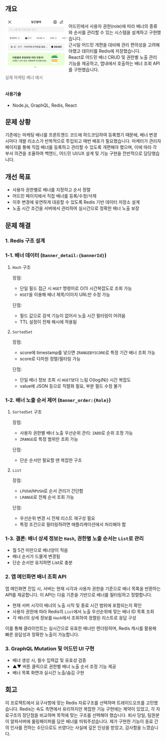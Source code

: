 ## 개요

<div style="display: flex; align-items: flex-start; gap: 5px;">
  <div style="flex: 2;">
    <img src="image/role-based-banner/banner_example.jpeg" alt="배너 예시" width="250" >
    <p style="text-align: left; font-size: 0.95em; color: #666;">실제 마케팅 배너 예시</p>
  </div>
  <div style="flex: 3;">
    <p style="text-align: left;">
      어드민에서 사용자 권한(role)에 따라 배너의 종류와 순서를 관리할 수 있는 시스템을 설계하고 구현했습니다.<br>
      근시일 어드민 개편을 대비해 관리 편의성을 고려해야했고 데이터를 Redis에 저장했습니다.
      <br>
      React로 어드민 배너 CRUD 및 권한별 노출 관리 기능을 제공하고, 앱내에서 호출하는 배너 조회 API를 구현했습니다.
    </p>
  </div>
</div>

#### 사용기술

- Node.js, GraphQL, Redis, React

## 문제 상황

기존에는 마케팅 배너를 프론트엔드 코드에 하드코딩하여 등록했기 때문에, 배너 변경 시마다 개발 리소스가 반복적으로 투입되고 매번 배포가 필요했습니다. 마케터가 관리자 페이지를 통해 직접 배너를 등록하고 관리할 수 있도록 개편해야 했으며, 이에 따라 각 부서 의견을 조율하여 백엔드, 어드민 UI/UX 설계 및 기능 구현을 전반적으로 담당했습니다.

## 개선 목표

- 사용자 권한별로 배너를 지정하고 순서 정렬
- 어드민 페이지에서 직접 배너를 등록/수정/삭제
- 이후 변경에 유연하게 대응할 수 있도록 Redis 기반 데이터 저장소 설계
- 노출 시간 조건을 서버에서 관리하여 실시간으로 정확한 배너 노출 보장

## 문제 해결

### 1. Redis 구조 설계

### 1-1. 배너 데이터 (`Banner_detail:{bannerId}`)

1. `Hash` 구조

   장점:

   - 단일 필드 접근 시 `HGET` 명령어로 O(1) 시간복잡도로 조회 가능
   - `HSET`을 이용해 배너 제목/이미지 URL만 수정 가능

   단점:

   - 필드 값으로 검색 기능이 없어서 노출 시간 필터링이 어려움
   - TTL 설정이 전체 해시에 적용됨
2. `SortedSet`

   장점:

   - score에 timestamp를 넣으면 `ZRANGEBYSCORE`로 특정 기간 배너 조회 가능
   - score로 다차원 정렬/필터링 가능

   단점:

   - 단일 배너 정보 조회 시 `HGET`보다 느림 O(log(N)) 시간 복잡도
   - value에 JSON 등으로 직렬화 필요, 부분 필드 수정 불가

### 1-2. 배너 노출 순서 제어 (`Banner_order:{Role}`)

1. `SortedSet` 구조

   장점:

   - 사용자 권한별 배너 노출 우선순위 관리: `ZADD`로 순위 조정 가능
   - `ZRANGE`로 특정 범위만 조회 가능

   단점:

   - 단순 순서만 필요할 땐 복잡한 구조
2. `List`

   장점:

   - `LPUSH`/`RPUSH`로 순서 관리가 간단함
   - `LRANGE`로 전체 순서 조회 가능

   단점:

   - 우선순위 변경 시 전체 리스트 재구성 필요
   - 특정 조건으로 필터링하려면 애플리케이션에서 처리해야 함

### 1-3. 결론: 배너 상세 정보는 `Hash`, 권한별 노출 순서는 `List`로 관리

- 월 5건 미만으로 배너양이 적음
- 배너 순서가 드물게 변경됨
- 단순 순서만 유지하면 List로 충분

### 2. 앱 메인화면 배너 조회 API

앱 메인화면 진입 시, 서버는 현재 시각과 사용자 권한을 기준으로 배너 목록을 반환하는 API를 제공합니다. 이 API는 다음 기준을 기반으로 배너를 필터링하고 정렬합니다.

- 현재 서버 시각이 배너의 노출 시작 및 종료 시간 범위에 포함되는지 확인
- 사용자 권한에 따라 Redis의 `List`에서 노출 우선순위에 맞는 배너 ID 목록 조회
- 각 배너의 상세 정보를 `Hash`에서 조회하여 정렬된 리스트로 응답 구성

이를 통해 클라이언트는 실시간으로 유효한 배너만 렌더링하며, Redis 캐시를 활용해 빠른 응답성과 정확한 노출이 가능합니다.

### 3. GraphQL Mutation 및 어드민 UI 구현

- 배너 생성 시, 필수 입력값 및 유효성 검증
- ▲▼ 버튼 클릭으로 권한별 배너 노출 순서 조정 기능 제공
- 배너 목록 화면과 실시간 노출/숨김 구현

## 회고

이 프로젝트에서 요구사항에 맞는 Redis 자료구조를 선택하며 트레이드오프를 고민했습니다. Redis는 속도 측면에서 유리하지만 복잡한 기능 구현에는 제약이 있었고, 각 자료구조의 장단점을 비교하며 목적에 맞는 구조를 선택해야 했습니다.
퇴사 당일, 팀원분이 알파서버에 롤링페이퍼를 담은 배너를 띄워주셨습니다. 제가 구현한 기능이 동료 간의 인사를 전하는 수단으로도 쓰였다는 사실에 깊은 인상을 받았고, 감사함을 느꼈습니다.

